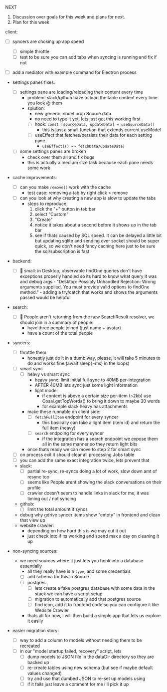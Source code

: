 NEXT

1. Discussion over goals for this week and plans for next.
2. Plan for this week

client:

- [ ] syncers are choking up app speed

  - [ ] simple throttle
  - [ ] test to be sure you can add tabs when syncing is running and fix if not

- [ ] add a mediator with example command for Electron process

- settings panes fixes:

  - [ ] settings pane are loading/reloading their content every time
    - problem: slack/github have to load the table content every time you look @ them
    - solution:
      - new generic model prop Source.data
      - no need to type it yet, lets just get this working first
      - [ ] hook: `const [sourceData, updateData] = useSourceData()`
        - this is just a small function that extends current useModel
      - [ ] useEffect that fetches/persists their data for each setting pane
        - `useEffect(() => fetchData/updateData)`
  - [ ] some settings panes are broken
    - check over them all and fix bugs
    - this is actually a medium size task because each pane needs some work

- cache improvements:

  - [ ] can you make `remove()` work with the cache
    - test case: removing a tab by right click > remove
  - [ ] can you look at why creating a new app is slow to update the tabs
    - steps to reproduce:
      1.  click the "+" button in tab bar
      2.  select "Custom"
      3.  "Create"
      4.  notice it takes about a second before it shows up in the tab bar
      5.  see if thats caused by SQL speed. It can be delayed a little bit but updating sqlite and sending over socket should be super quick, so we don't need fancy caching here just to be sure the sql/subscription is fast

- backend:

  - [ ] 🐛 small: in Desktop, observable findOne queries don't have exceptions properly handled so its hard to know what query it was and debug args - "Desktop: Possibly Unhandled Rejection: Wrong arguments supplied. You must provide valid options to findOne method." - adding a try/catch that works and shows the arguments passed would be helpful

- search:

  - [ ] 🐛 People aren't returning from the new SearchResult resolver, we should join in a summary of people:
    - have three people joined (just name + avatar)
    - have a count of the total people

- syncers:

  - [ ] throttle them
    - honestly just do it in a dumb way, please, it will take 5 minutes to do and works fine (await sleep(~ms) in the loops)
  - [ ] smart sync
    - [ ] heavy vs smart sync
      - heavy sync: limit initial full sync to 40MB per-integration
      - AFTER 40MB lets sync just some light information
      - light mode:
        - if content is above a certain size per-item (~2kb) use Cosal.getTopWords() to bring it down to maybe 30 words
        - for example slack heavy has attachments
    - make these runnable on client side:
      - [ ] `fetchFullItem` endpoint for every syncer
        - this basically can take a light item (item id) and return the full item (heavy)
      - [ ] `search` endpoing for every syncer
        - if the integration has a search endpoint we expose them all in the same manner so they return light bits
    - once thats ready we can move to step 2 for smart sync
  - [ ] on process exit it should clear all processing Jobs table
  - [ ] you can add the same exact integration twice, lets prevent that
  - slack:
    - [ ] partial re-sync, re-syncs doing a lot of work, slow down amt of resync too
    - [ ] seems like People arent showing the slack conversations on their profile
    - [ ] crawler doesn't seem to handle links in slack for me, it was timing out / not syncing
  - github:
    - [ ] limit the total amount it syncs
  - debug why gdrive syncer items show "empty" in frontend and clean that view up
  - website crawler:
    - depending on how hard this is we may cut it out
    - just check into if its working and spend max a day on cleaning it up

- non-syncing sources:

  - we need sources where it just lets you hook into a database essentially
    - all they really have is a `type`, and some credentials
    - [ ] add schema for this in Source
    - [ ] postgres:
      - [ ] lets create a fake postgres database with some data in the stack we can have a script setup
      - [ ] migration to automatically add that postgres source
      - [ ] find icon, add it to frontend code so you can configure it like Website Crawler
    - thats all for now, i will then build a simple app that lets us explore it easily

- easier migration story:

  - [ ] way to add a column to models without needing them to be recreated
  - [ ] in our "model startup failed, recovery" script, lets
    - [ ] dump models to JSON file in the dataDir directory so they are backed up
    - [ ] re-create tables using new schema (but see if maybe default values changed)
    - [ ] try and use that dumbed JSON to re-set up models using
    - [ ] if it fails just leave a comment for me i'll pick it up
